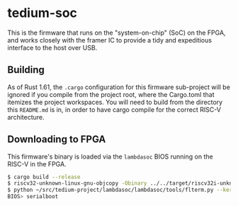 # tedium-soc

This is the firmware that runs on the "system-on-chip" (SoC) on the FPGA, and works closely with the framer IC to provide a tidy and expeditious interface to the host over USB.

## Building

As of Rust 1.61, the `.cargo` configuration for this firmware sub-project will be ignored if you compile from the project root, where the Cargo.toml that itemizes the project workspaces. You will need to build from the directory this `README.md` is in, in order to have cargo compile for the correct RISC-V architecture.

## Downloading to FPGA

This firmware's binary is loaded via the `lambdasoc` BIOS running on the RISC-V in the FPGA.

```bash
$ cargo build --release
$ riscv32-unknown-linux-gnu-objcopy -Obinary ../../target/riscv32i-unknown-none-elf/release/tedium-soc tedium-soc.bin
$ python ~/src/tedium-project/lambdasoc/lambdasoc/tools/flterm.py --kernel tedium-soc.bin /dev/ttyUSB2
BIOS> serialboot
```

